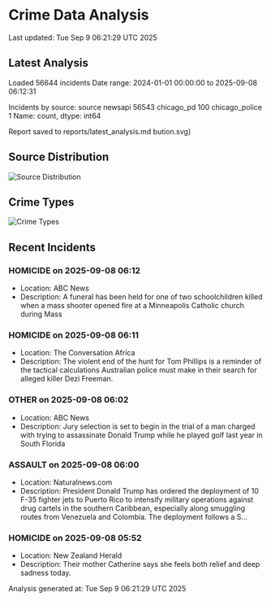 # Crime Data Analysis
Last updated: Tue Sep  9 06:21:29 UTC 2025

## Latest Analysis

Loaded 56644 incidents
Date range: 2024-01-01 00:00:00 to 2025-09-08 06:12:31

Incidents by source:
source
newsapi           56543
chicago_pd          100
chicago_police        1
Name: count, dtype: int64

Report saved to reports/latest_analysis.md
bution.svg)

## Source Distribution
![Source Distribution](images/source_distribution.svg)

## Crime Types
![Crime Types](images/crime_types.svg)

## Recent Incidents

### HOMICIDE on 2025-09-08 06:12
- Location: ABC News
- Description: A funeral has been held for one of two schoolchildren killed when a mass shooter opened fire at a Minneapolis Catholic church during Mass


### HOMICIDE on 2025-09-08 06:11
- Location: The Conversation Africa
- Description: The violent end of the hunt for Tom Phillips is a reminder of the tactical calculations Australian police must make in their search for alleged killer Dezi Freeman.


### OTHER on 2025-09-08 06:02
- Location: ABC News
- Description: Jury selection is set to begin in the trial of a man charged with trying to assassinate Donald Trump while he played golf last year in South Florida


### ASSAULT on 2025-09-08 06:00
- Location: Naturalnews.com
- Description: President Donald Trump has ordered the deployment of 10 F-35 fighter jets to Puerto Rico to intensify military operations against drug cartels in the southern Caribbean, especially along smuggling routes from Venezuela and Colombia. The deployment follows a S…


### HOMICIDE on 2025-09-08 05:52
- Location: New Zealand Herald
- Description: Their mother Catherine says she feels both relief and deep sadness today.

Analysis generated at: Tue Sep  9 06:21:29 UTC 2025
